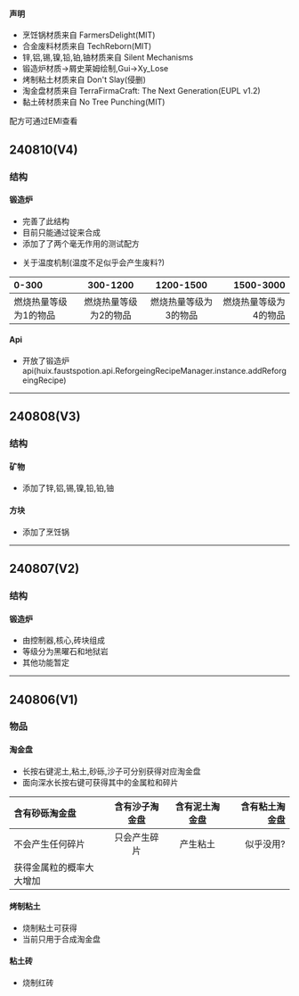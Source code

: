 #### 声明
* 烹饪锅材质来自  FarmersDelight(MIT)
* 合金废料材质来自 TechReborn(MIT)
* 锌,铝,锡,镍,铅,铂,铀材质来自 Silent Mechanisms
* 锻造炉材质→屑史莱姆绘制,Gui→Xy_Lose
* 烤制粘土材质来自 Don't Slay(侵删)
* 淘金盘材质来自 TerraFirmaCraft: The Next Generation(EUPL v1.2)
* 黏土砖材质来自 No Tree Punching(MIT)

配方可通过EMI查看

## 240810(V4)
### 结构
#### 锻造炉
* 完善了此结构
* 目前只能通过锭来合成
* 添加了了两个毫无作用的测试配方
- 关于温度机制(温度不足似乎会产生废料?)

| 0-300       |  300-1200   |  1200-1500  |    1500-3000 |
|:------------|:-----------:|:-----------:|-------------:|
| 燃烧热量等级为1的物品 | 燃烧热量等级为2的物品 | 燃烧热量等级为3的物品 |  燃烧热量等级为4的物品 |
#### Api
- 开放了锻造炉api(huix.faustspotion.api.ReforgeingRecipeManager.instance.addReforgeingRecipe)

---

## 240808(V3)
### 结构
#### 矿物
* 添加了锌,铝,锡,镍,铅,铂,铀
#### 方块
* 添加了烹饪锅

---

## 240807(V2)
### 结构
#### 锻造炉
* 由控制器,核心,砖块组成
* 等级分为黑曜石和地狱岩
* 其他功能暂定

---

## 240806(V1)
### 物品
#### 淘金盘
- 长按右键泥土,粘土,砂砾,沙子可分别获得对应淘金盘
- 面向深水长按右键可获得其中的金属粒和碎片

| 含有砂砾淘金盘      | 含有沙子淘金盘 | 含有泥土淘金盘 | 含有粘土淘金盘 |
|:-------------|:-------:|:-------:|--------:|
| 不会产生任何碎片     | 只会产生碎片  |  产生粘土   |   似乎没用? |
| 获得金属粒的概率大大增加 |         |         |         |
#### 烤制粘土
* 烧制粘土可获得
* 当前只用于合成淘金盘
#### 粘土砖
* 烧制红砖